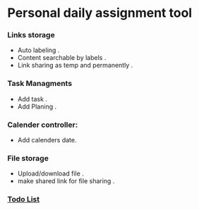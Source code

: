 # Personal daily assignment tool

### Links storage
- Auto labeling .
- Content searchable by labels .
- Link sharing as temp and permanently .

### Task Managments
- Add task .
- Add Planing .

### Calender controller: 
- Add calenders date.

### File storage
- Upload/download file .
- make shared link for file sharing .

### [Todo List](https://github.com/Macstar-hub/ti-idf/blob/main/Todo.md)



